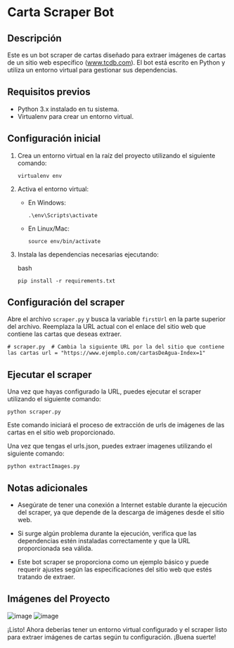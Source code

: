Carta Scraper Bot
=================

Descripción
-----------

Este es un bot scraper de cartas diseñado para extraer imágenes de cartas de un sitio web específico (www.tcdb.com). 
El bot está escrito en Python y utiliza un entorno virtual para gestionar sus dependencias.

Requisitos previos
------------------

*   Python 3.x instalado en tu sistema.
*   Virtualenv para crear un entorno virtual.

Configuración inicial
---------------------

1.  Crea un entorno virtual en la raíz del proyecto utilizando el siguiente comando:
    
    `virtualenv env`
    
2.  Activa el entorno virtual:
    
    *   En Windows:
        
        `.\env\Scripts\activate`
        
    *   En Linux/Mac:
      
        `source env/bin/activate`
        
3.  Instala las dependencias necesarias ejecutando:
    
    bash
    
    `pip install -r requirements.txt`
    
Configuración del scraper
-------------------------

Abre el archivo `scraper.py` y busca la variable `firstUrl` en la parte superior del archivo.
Reemplaza la URL actual con el enlace del sitio web que contiene las cartas que deseas extraer.

`# scraper.py  # Cambia la siguiente URL por la del sitio que contiene las cartas url = "https://www.ejemplo.com/cartasDeAgua-Index=1"`

Ejecutar el scraper
-------------------

Una vez que hayas configurado la URL, puedes ejecutar el scraper utilizando el siguiente comando:

`python scraper.py`

Este comando iniciará el proceso de extracción de urls de imágenes de las cartas en el sitio web proporcionado.

Una vez que tengas el urls.json, puedes extraer imagenes utilizando el siguiente comando:

`python extractImages.py`


Notas adicionales
-----------------

*   Asegúrate de tener una conexión a Internet estable durante la ejecución del scraper, ya que depende de la descarga de imágenes desde el sitio web.
    
*   Si surge algún problema durante la ejecución, verifica que las dependencias estén instaladas correctamente y que la URL proporcionada sea válida.
    
*   Este bot scraper se proporciona como un ejemplo básico y puede requerir ajustes según las especificaciones del sitio web que estés tratando de extraer.

Imágenes del Proyecto
--------------------

![image](https://github.com/serranogallegogerardo/card-web-scraper/assets/98660245/4668a0d7-ca76-499c-9e8a-debbd4f10782)
![image](https://github.com/serranogallegogerardo/card-web-scraper/assets/98660245/96983abd-6c12-4a88-81a2-3383eac007e0)



¡Listo! Ahora deberías tener un entorno virtual configurado y el scraper listo para extraer imágenes de cartas según tu configuración. ¡Buena suerte!
